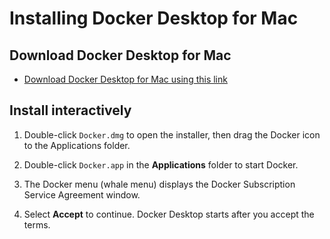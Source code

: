 # Installing Docker Desktop for Mac


## Download Docker Desktop for Mac

- [Download Docker Desktop for Mac using this link](https://desktop.docker.com/mac/main/arm64/Docker.dmg?utm_source=docker&utm_medium=webreferral&utm_campaign=dd-smartbutton&utm_location=module)

## Install interactively

1. Double-click `Docker.dmg` to open the installer, then drag the Docker icon to
    the Applications folder.


2. Double-click `Docker.app` in the **Applications** folder to start Docker.

3. The Docker menu (whale menu) displays the Docker Subscription Service Agreement window.



4. Select **Accept** to continue. Docker Desktop starts after you accept the terms.

    

